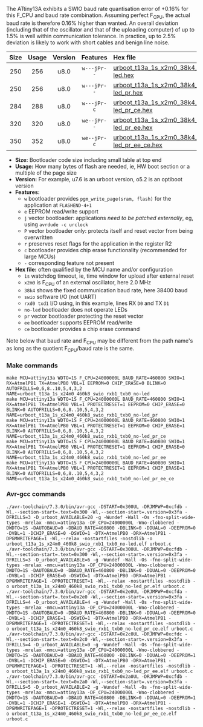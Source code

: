 The ATtiny13A exhibits a SWIO baud rate quantisation error of +0.16% for this F_CPU and baud rate combination. Assuming perfect F<sub>CPU</sub>, the actual baud rate is therefore 0.16% higher than wanted. An overall deviation (including that of the oscillator and that of the uploading computer) of up to 1.5% is well within communication tolerance. In practice, up to 2.5% deviation is likely to work with short cables and benign line noise.

|Size|Usage|Version|Features|Hex file|
|:-:|:-:|:-:|:-:|:--|
|250|256|u8.0|`w---jPr--`|[urboot_t13a_1s_x2m0_38k4_swio_rxb1_txb0_no-led.hex](https://raw.githubusercontent.com/stefanrueger/urboot.hex/main/mcus/attiny13a/watchdog_1_s/external_oscillator_x/%2B2m000000_hz/%2B%2B38k4_baud/swio_rxb1_txb0/no-led/urboot_t13a_1s_x2m0_38k4_swio_rxb1_txb0_no-led.hex)|
|250|256|u8.0|`w---jPr--`|[urboot_t13a_1s_x2m0_38k4_swio_rxb1_txb0_no-led_pr.hex](https://raw.githubusercontent.com/stefanrueger/urboot.hex/main/mcus/attiny13a/watchdog_1_s/external_oscillator_x/%2B2m000000_hz/%2B%2B38k4_baud/swio_rxb1_txb0/no-led/urboot_t13a_1s_x2m0_38k4_swio_rxb1_txb0_no-led_pr.hex)|
|284|288|u8.0|`w---jPr-c`|[urboot_t13a_1s_x2m0_38k4_swio_rxb1_txb0_no-led_pr_ce.hex](https://raw.githubusercontent.com/stefanrueger/urboot.hex/main/mcus/attiny13a/watchdog_1_s/external_oscillator_x/%2B2m000000_hz/%2B%2B38k4_baud/swio_rxb1_txb0/no-led/urboot_t13a_1s_x2m0_38k4_swio_rxb1_txb0_no-led_pr_ce.hex)|
|320|320|u8.0|`we--jPr--`|[urboot_t13a_1s_x2m0_38k4_swio_rxb1_txb0_no-led_pr_ee.hex](https://raw.githubusercontent.com/stefanrueger/urboot.hex/main/mcus/attiny13a/watchdog_1_s/external_oscillator_x/%2B2m000000_hz/%2B%2B38k4_baud/swio_rxb1_txb0/no-led/urboot_t13a_1s_x2m0_38k4_swio_rxb1_txb0_no-led_pr_ee.hex)|
|350|352|u8.0|`we--jPr-c`|[urboot_t13a_1s_x2m0_38k4_swio_rxb1_txb0_no-led_pr_ee_ce.hex](https://raw.githubusercontent.com/stefanrueger/urboot.hex/main/mcus/attiny13a/watchdog_1_s/external_oscillator_x/%2B2m000000_hz/%2B%2B38k4_baud/swio_rxb1_txb0/no-led/urboot_t13a_1s_x2m0_38k4_swio_rxb1_txb0_no-led_pr_ee_ce.hex)|

- **Size:** Bootloader code size including small table at top end
- **Usage:** How many bytes of flash are needed, ie, HW boot section or a multiple of the page size
- **Version:** For example, u7.6 is an urboot version, o5.2 is an optiboot version
- **Features:**
  + `w` bootloader provides `pgm_write_page(sram, flash)` for the application at `FLASHEND-4+1`
  + `e` EEPROM read/write support
  + `j` vector bootloader: applications *need to be patched externally*, eg, using `avrdude -c urclock`
  + `P` vector bootloader only: protects itself and reset vector from being overwritten
  + `r` preserves reset flags for the application in the register R2
  + `c` bootloader provides chip erase functionality (recommended for large MCUs)
  + `-` corresponding feature not present
- **Hex file:** often qualified by the MCU name and/or configuration
  + `1s` watchdog timeout, ie, time window for upload after external reset
  + `x2m0` is F<sub>CPU</sub> of an external oscillator, here 2.0 MHz
  + `38k4` shows the fixed communication baud rate, here 38400 baud
  + `swio` software I/O (not UART)
  + `rxd0 txd1` I/O using, in this example, lines RX `D0` and TX `D1`
  + `no-led` bootloader does not operate LEDs
  + `pr` vector bootloader protecting the reset vector
  + `ee` bootloader supports EEPROM read/write
  + `ce` bootloader provides a chip erase command


Note below that baud rate and F<sub>CPU</sub> may be different from the path name's as long as the quotient F<sub>CPU</sub>/baud rate is the same.

### Make commands
```
make MCU=attiny13a WDTO=1S F_CPU=24000000L BAUD_RATE=460800 SWIO=1 RX=AtmelPB1 TX=AtmelPB0 VBL=1 EEPROM=0 CHIP_ERASE=0 BLINK=0 AUTOFRILLS=0,6,8..10,5,4,3,2 NAME=urboot_t13a_1s_x24m0_460k8_swio_rxb1_txb0_no-led
make MCU=attiny13a WDTO=1S F_CPU=24000000L BAUD_RATE=460800 SWIO=1 RX=AtmelPB1 TX=AtmelPB0 VBL=1 PROTECTRESET=1 EEPROM=0 CHIP_ERASE=0 BLINK=0 AUTOFRILLS=0,6,8..10,5,4,3,2 NAME=urboot_t13a_1s_x24m0_460k8_swio_rxb1_txb0_no-led_pr
make MCU=attiny13a WDTO=1S F_CPU=24000000L BAUD_RATE=460800 SWIO=1 RX=AtmelPB1 TX=AtmelPB0 VBL=1 PROTECTRESET=1 EEPROM=0 CHIP_ERASE=1 BLINK=0 AUTOFRILLS=0,6,8..10,5,4,3,2 NAME=urboot_t13a_1s_x24m0_460k8_swio_rxb1_txb0_no-led_pr_ce
make MCU=attiny13a WDTO=1S F_CPU=24000000L BAUD_RATE=460800 SWIO=1 RX=AtmelPB1 TX=AtmelPB0 VBL=1 PROTECTRESET=1 EEPROM=1 CHIP_ERASE=0 BLINK=0 AUTOFRILLS=0,6,8..10,5,4,3,2 NAME=urboot_t13a_1s_x24m0_460k8_swio_rxb1_txb0_no-led_pr_ee
make MCU=attiny13a WDTO=1S F_CPU=24000000L BAUD_RATE=460800 SWIO=1 RX=AtmelPB1 TX=AtmelPB0 VBL=1 PROTECTRESET=1 EEPROM=1 CHIP_ERASE=1 BLINK=0 AUTOFRILLS=0,6,8..10,5,4,3,2 NAME=urboot_t13a_1s_x24m0_460k8_swio_rxb1_txb0_no-led_pr_ee_ce
```

### Avr-gcc commands
```
./avr-toolchain/7.3.0/bin/avr-gcc -DSTART=0x300UL -DRJMPWP=0xcfdb -Wl,--section-start=.text=0x300 -Wl,--section-start=.version=0x3fa -DFRILLS=3 -D_urboot_AVAILABLE=20 -g -Wundef -Wall -Os -fno-split-wide-types -mrelax -mmcu=attiny13a -DF_CPU=24000000L -Wno-clobbered -DWDTO=1S -DAUTOBAUD=0 -DBAUD_RATE=460800 -DBLINK=0 -DDUAL=0 -DEEPROM=0 -DVBL=1 -DCHIP_ERASE=0 -DSWIO=1 -DTX=AtmelPB0 -DRX=AtmelPB1 -DPGMWRITEPAGE=1 -Wl,--relax -nostartfiles -nostdlib -o urboot_t13a_1s_x24m0_460k8_swio_rxb1_txb0_no-led.elf urboot.c
./avr-toolchain/7.3.0/bin/avr-gcc -DSTART=0x300UL -DRJMPWP=0xcfdb -Wl,--section-start=.text=0x300 -Wl,--section-start=.version=0x3fa -DFRILLS=3 -D_urboot_AVAILABLE=6 -g -Wundef -Wall -Os -fno-split-wide-types -mrelax -mmcu=attiny13a -DF_CPU=24000000L -Wno-clobbered -DWDTO=1S -DAUTOBAUD=0 -DBAUD_RATE=460800 -DBLINK=0 -DDUAL=0 -DEEPROM=0 -DVBL=1 -DCHIP_ERASE=0 -DSWIO=1 -DTX=AtmelPB0 -DRX=AtmelPB1 -DPGMWRITEPAGE=1 -DPROTECTRESET=1 -Wl,--relax -nostartfiles -nostdlib -o urboot_t13a_1s_x24m0_460k8_swio_rxb1_txb0_no-led_pr.elf urboot.c
./avr-toolchain/7.3.0/bin/avr-gcc -DSTART=0x2e0UL -DRJMPWP=0xcfda -Wl,--section-start=.text=0x2e0 -Wl,--section-start=.version=0x3fa -DFRILLS=4 -D_urboot_AVAILABLE=4 -g -Wundef -Wall -Os -fno-split-wide-types -mrelax -mmcu=attiny13a -DF_CPU=24000000L -Wno-clobbered -DWDTO=1S -DAUTOBAUD=0 -DBAUD_RATE=460800 -DBLINK=0 -DDUAL=0 -DEEPROM=0 -DVBL=1 -DCHIP_ERASE=1 -DSWIO=1 -DTX=AtmelPB0 -DRX=AtmelPB1 -DPGMWRITEPAGE=1 -DPROTECTRESET=1 -Wl,--relax -nostartfiles -nostdlib -o urboot_t13a_1s_x24m0_460k8_swio_rxb1_txb0_no-led_pr_ce.elf urboot.c
./avr-toolchain/7.3.0/bin/avr-gcc -DSTART=0x2c0UL -DRJMPWP=0xcfdc -Wl,--section-start=.text=0x2c0 -Wl,--section-start=.version=0x3fa -DFRILLS=4 -D_urboot_AVAILABLE=0 -g -Wundef -Wall -Os -fno-split-wide-types -mrelax -mmcu=attiny13a -DF_CPU=24000000L -Wno-clobbered -DWDTO=1S -DAUTOBAUD=0 -DBAUD_RATE=460800 -DBLINK=0 -DDUAL=0 -DEEPROM=1 -DVBL=1 -DCHIP_ERASE=0 -DSWIO=1 -DTX=AtmelPB0 -DRX=AtmelPB1 -DPGMWRITEPAGE=1 -DPROTECTRESET=1 -Wl,--relax -nostartfiles -nostdlib -o urboot_t13a_1s_x24m0_460k8_swio_rxb1_txb0_no-led_pr_ee.elf urboot.c
./avr-toolchain/7.3.0/bin/avr-gcc -DSTART=0x2a0UL -DRJMPWP=0xcfdb -Wl,--section-start=.text=0x2a0 -Wl,--section-start=.version=0x3fa -DFRILLS=5 -D_urboot_AVAILABLE=2 -g -Wundef -Wall -Os -fno-split-wide-types -mrelax -mmcu=attiny13a -DF_CPU=24000000L -Wno-clobbered -DWDTO=1S -DAUTOBAUD=0 -DBAUD_RATE=460800 -DBLINK=0 -DDUAL=0 -DEEPROM=1 -DVBL=1 -DCHIP_ERASE=1 -DSWIO=1 -DTX=AtmelPB0 -DRX=AtmelPB1 -DPGMWRITEPAGE=1 -DPROTECTRESET=1 -Wl,--relax -nostartfiles -nostdlib -o urboot_t13a_1s_x24m0_460k8_swio_rxb1_txb0_no-led_pr_ee_ce.elf urboot.c
```


